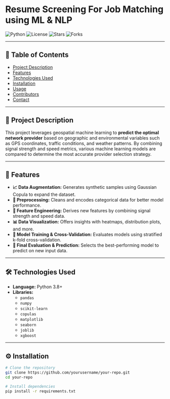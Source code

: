 # Resume Screening For Job Matching using ML & NLP

![Python](https://img.shields.io/badge/Python-3.8%2B-blue.svg)
![License](https://img.shields.io/badge/License-MIT-green.svg)
![Stars](https://img.shields.io/github/stars/yourusername/your-repo.svg?style=social)
![Forks](https://img.shields.io/github/forks/yourusername/your-repo.svg?style=social)

---

## 📑 Table of Contents

- [Project Description](#project-description)
- [Features](#features)
- [Technologies Used](#technologies-used)
- [Installation](#installation)
- [Usage](#usage)
- [Contributors](#contributors)
- [Contact](#contact)

---

## 🧠 Project Description

This project leverages geospatial machine learning to **predict the optimal network provider** based on geographic and environmental variables such as GPS coordinates, traffic conditions, and weather patterns. By combining signal strength and speed metrics, various machine learning models are compared to determine the most accurate provider selection strategy.

---

## 🚀 Features

- **📈 Data Augmentation:** Generates synthetic samples using Gaussian Copula to expand the dataset.
- **🧹 Preprocessing:** Cleans and encodes categorical data for better model performance.
- **🔧 Feature Engineering:** Derives new features by combining signal strength and speed data.
- **📊 Data Visualization:** Offers insights with heatmaps, distribution plots, and more.
- **🧪 Model Training & Cross-Validation:** Evaluates models using stratified k-fold cross-validation.
- **🎯 Final Evaluation & Prediction:** Selects the best-performing model to predict on new input data.

---

## 🛠️ Technologies Used

- **Language:** Python 3.8+
- **Libraries:**
  - `pandas`
  - `numpy`
  - `scikit-learn`
  - `copulas`
  - `matplotlib`
  - `seaborn`
  - `joblib`
  - `xgboost`

---

## ⚙️ Installation

```bash
# Clone the repository
git clone https://github.com/yourusername/your-repo.git
cd your-repo

# Install dependencies
pip install -r requirements.txt
